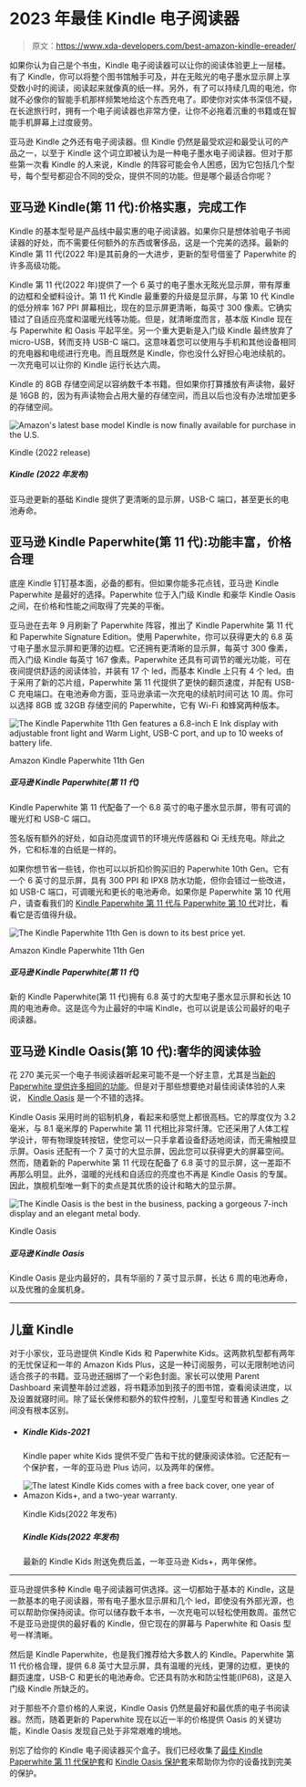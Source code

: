 # 2023 年最佳 Kindle 电子阅读器

> 原文：<https://www.xda-developers.com/best-amazon-kindle-ereader/>

如果你认为自己是个书虫，Kindle 电子阅读器可以让你的阅读体验更上一层楼。有了 Kindle，你可以将整个图书馆触手可及，并在无眩光的电子墨水显示屏上享受数小时的阅读，阅读起来就像真的纸一样。另外，有了可以持续几周的电池，你就不必像你的智能手机那样频繁地给这个东西充电了。即使你对实体书深信不疑，在长途旅行时，拥有一个电子阅读器也非常方便，让你不必拖着沉重的书籍或在智能手机屏幕上过度疲劳。

亚马逊 Kindle 之外还有电子阅读器。但 Kindle 仍然是最受欢迎和最受认可的产品之一，以至于 Kindle 这个词立即被认为是一种电子墨水电子阅读器。但对于那些第一次看 Kindle 的人来说，Kindle 的阵容可能会令人困惑，因为它包括几个型号，每个型号都迎合不同的受众，提供不同的功能。但是哪个最适合你呢？

## 亚马逊 Kindle(第 11 代):价格实惠，完成工作

Kindle 的基本型号是产品线中最实惠的电子阅读器。如果你只是想体验电子书阅读器的好处，而不需要任何额外的东西或奢侈品，这是一个完美的选择。最新的 Kindle 第 11 代(2022 年)是其前身的一大进步，更新的型号借鉴了 Paperwhite 的许多高级功能。

Kindle 第 11 代(2022 年)提供了一个 6 英寸的电子墨水无眩光显示屏，带有厚重的边框和全塑料设计。第 11 代 Kindle 最重要的升级是显示屏，与第 10 代 Kindle 的低分辨率 167 PPI 屏幕相比，现在的显示屏更清晰，每英寸 300 像素。它确实错过了自适应亮度和温暖光线等功能。但是，就清晰度而言，基本版 Kindle 现在与 Paperwhite 和 Oasis 平起平坐。另一个重大更新是入门级 Kindle 最终放弃了 micro-USB，转而支持 USB-C 端口。这意味着您可以使用与手机和其他设备相同的充电器和电缆进行充电。而且既然是 Kindle，你也没什么好担心电池续航的。一次充电可以让你的 Kindle 运行长达六周。

Kindle 的 8GB 存储空间足以容纳数千本书籍。但如果你打算播放有声读物，最好是 16GB 的，因为有声读物会占用大量的存储空间，而且以后也没有办法增加更多的存储空间。

 <picture>![Amazon's latest base model Kindle is now finally available for purchase in the U.S.](img/29efef22a45fd57f3041ab2350297220.png)</picture> 

Kindle (2022 release)

##### Kindle (2022 年发布)

亚马逊更新的基础 Kindle 提供了更清晰的显示屏，USB-C 端口，甚至更长的电池寿命。

## 亚马逊 Kindle Paperwhite(第 11 代):功能丰富，价格合理

底座 Kindle 钉钉基本面，必备的都有。但如果你能多花点钱，亚马逊 Kindle Paperwhite 是最好的选择。Paperwhite 位于入门级 Kindle 和豪华 Kindle Oasis 之间，在价格和性能之间取得了完美的平衡。

亚马逊在去年 9 月刷新了 Paperwhite 阵容，推出了 Kindle Paperwhite 第 11 代和 Paperwhite Signature Edition。使用 Paperwhite，你可以获得更大的 6.8 英寸电子墨水显示屏和更薄的边框。它还拥有更清晰的显示屏，每英寸 300 像素，而入门级 Kindle 每英寸 167 像素。Paperwhite 还具有可调节的暖光功能，可在夜间提供舒适的阅读体验，并装有 17 个 led，而基本 Kindle 上只有 4 个 led。由于采用了新的芯片组，Paperwhite 第 11 代提供了更快的翻页速度，并配有 USB-C 充电端口。在电池寿命方面，亚马逊承诺一次充电的续航时间可达 10 周。你可以选择 8GB 或 32GB 存储空间的 Paperwhite，它有 Wi-Fi 和蜂窝两种版本。

 <picture>![The Kindle Paperwhite 11th Gen features a 6.8-inch E Ink display with adjustable front light and Warm Light, USB-C port, and up to 10 weeks of battery life.](img/7cf4666a5e44a2ec238ba74645b0a43a.png)</picture> 

Amazon Kindle Paperwhite 11th Gen

##### 亚马逊 Kindle Paperwhite(第 11 代)

Kindle Paperwhite 第 11 代配备了一个 6.8 英寸的电子墨水显示屏，带有可调的暖光灯和 USB-C 端口。

签名版有额外的好处，如自动亮度调节的环境光传感器和 Qi 无线充电。除此之外，它和标准的白纸是一样的。

如果你想节省一些钱，你也可以以折扣价购买旧的 Paperwhite 10th Gen。它有一个 6 英寸的显示屏，具有 300 PPI 和 IPX8 防水功能，但你会错过一些改进，如 USB-C 端口，可调暖光和更长的电池寿命。如果你是 Paperwhite 第 10 代用户，请查看我们的 [Kindle Paperwhite 第 11 代与 Paperwhite 第 10 代](https://www.xda-developers.com/amazon-kindle-paperwhite-11th-gen-vs-amazon-kindle-paperwhite-10th-gen/)对比，看看它是否值得升级。

 <picture>![The Kindle Paperwhite 11th Gen is down to its best price yet.](img/ed3121acc98bc52671c41d9ad7b8ae48.png)</picture> 

Amazon Kindle Paperwhite 11th Gen

##### 亚马逊 Kindle Paperwhite(第 11 代)

新的 Kindle Paperwhite(第 11 代)拥有 6.8 英寸的大型电子墨水显示屏和长达 10 周的电池寿命。这是迄今为止最好的中端 Kindle，也可以说是该公司最好的电子阅读器。

## 亚马逊 Kindle Oasis(第 10 代):奢华的阅读体验

花 270 美元买一个电子书阅读器听起来可能不是一个好主意，尤其是当[新的 Paperwhite 提供许多相同的功能](https://www.xda-developers.com/amazon-kindle-oasis-vs-amazon-kindle-paperwhite/)。但是对于那些想要绝对最佳阅读体验的人来说， [Kindle Oasis](https://www.xda-developers.com/editorial-amazon-kindle-oasis-best-ever/) 是一个不错的选择。

Kindle Oasis 采用时尚的铝制机身，看起来和感觉上都很高档。它的厚度仅为 3.2 毫米，与 8.1 毫米厚的 Paperwhite 第 11 代相比非常纤薄。它还采用了人体工程学设计，带有物理旋转按钮，使您可以一只手拿着设备舒适地阅读，而无需触摸显示屏。Oasis 还配有一个 7 英寸的大显示屏，因此您可以获得更大的屏幕空间。然而，随着新的 Paperwhite 第 11 代现在配备了 6.8 英寸的显示屏，这一差距不再那么明显。此外，温暖的光线和自适应的亮度也不再是 Kindle Oasis 的专属。因此，旗舰机型唯一剩下的卖点是其优质的设计和略大的显示屏。

 <picture>![The Kindle Oasis is the best in the business, packing a gorgeous 7-inch display and an elegant metal body.](img/9b592c439238cc6037c060bcfdb29b5f.png)</picture> 

Kindle Oasis

##### 亚马逊 Kindle Oasis

Kindle Oasis 是业内最好的，具有华丽的 7 英寸显示屏，长达 6 周的电池寿命，以及优雅的金属机身。

* * *

## 儿童 Kindle

对于小家伙，亚马逊提供 Kindle Kids 和 Paperwhite Kids。这两款机型都有两年的无忧保证和一年的 Amazon Kids Plus，这是一种订阅服务，可以无限制地访问适合孩子的书籍。亚马逊还捆绑了一个彩色封面。家长可以使用 Parent Dashboard 来调整年龄过滤器，将书籍添加到孩子的图书馆，查看阅读进度，以及设置就寝时间。除了延长保修和额外的软件控制，儿童型号和普通 Kindles 之间没有根本区别。

*   ##### Kindle Kids-2021

    Kindle paper white Kids 提供不受广告和干扰的健康阅读体验。它还配有一个保护套，一年的亚马逊 Plus 访问，以及两年的保修。

*   <picture>![The latest Kindle Kids comes with a free back cover, one year of Amazon Kids+, and a two-year warranty.](img/56d0bb2a364b4c7b5effd9c73b825cdf.png)</picture>

    Kindle Kids(2022 年发布)

    ##### Kindle Kids(2022 年发布)

    最新的 Kindle Kids 附送免费后盖，一年亚马逊 Kids+，两年保修。

* * *

亚马逊提供多种 Kindle 电子阅读器可供选择。这一切都始于基本的 Kindle，这是一款基本的电子阅读器，带有电子墨水显示屏和几个 led，即使没有外部光源，也可以帮助你保持阅读。你可以储存数千本书，一次充电可以轻松使用数周。虽然它不是亚马逊提供的最好看的 Kindle，但它现在的屏幕与 Paperwhite 和 Oasis 型号一样清晰。

然后是 Kindle Paperwhite，也是我们推荐给大多数人的 Kindle。Paperwhite 第 11 代价格合理，提供 6.8 英寸大显示屏，具有温暖的光线，更薄的边框，更快的翻页速度，USB-C 和更长的电池寿命。它还具有防水和防尘性能(IP68)，这是入门级 Kindle 所缺乏的。

对于那些不介意价格的人来说，Kindle Oasis 仍然是最好和最优质的电子书阅读器。然而，随着更新的 Paperwhite 现在以近一半的价格提供 Oasis 的关键功能，Kindle Oasis 发现自己处于非常艰难的境地。

别忘了给你的 Kindle 电子阅读器买个盒子。我们已经收集了[最佳 Kindle Paperwhite 第 11 代保护套](https://www.xda-developers.com/best-amazon-kindle-paperwhite-cases/)和 [Kindle Oasis 保护套](https://www.xda-developers.com/best-amazon-kindle-oasis-cases/)来帮助你为你的设备找到完美的保护。